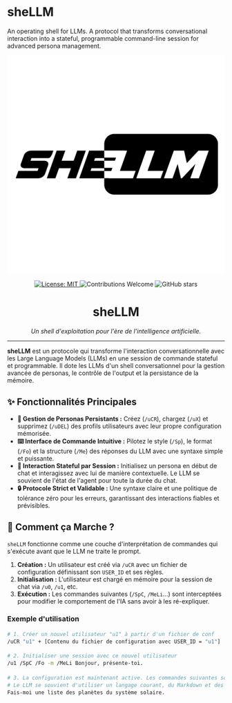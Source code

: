 # sheLLM
An operating shell for LLMs. A protocol that transforms conversational interaction into a stateful, programmable command-line session for advanced persona management.

<p align="center">
  <img src="./assets/sheLLM.png" alt="sheLLM Logo" width="700"/>
</p>

<p align="center">
  <a href="https://github.com/VOTRE-NOM/sheLLM/blob/main/LICENSE">
    <img src="https://img.shields.io/badge/License-MIT-white.svg" alt="License: MIT">
  </a>
  <img src="https://img.shields.io/badge/Contributions-Welcome-brightgreen.svg" alt="Contributions Welcome">
  <img src="https://img.shields.io/github/stars/Noenr/sheLLM?style=social" alt="GitHub stars">
</p>

<h1 align="center">sheLLM</h1>
<p align="center"><i>Un shell d'exploitation pour l'ère de l'intelligence artificielle.</i></p>

---

**sheLLM** est un protocole qui transforme l'interaction conversationnelle avec les Large Language Models (LLMs) en une session de commande stateful et programmable. Il dote les LLMs d'un shell conversationnel pour la gestion avancée de personas, le contrôle de l'output et la persistance de la mémoire.

## ✨ Fonctionnalités Principales

-   **🤖 Gestion de Personas Persistants :** Créez (`/uCR`), chargez (`/uX`) et supprimez (`/uDEL`) des profils utilisateurs avec leur propre configuration mémorisée.
-   **⌨️ Interface de Commande Intuitive :** Pilotez le style (`/Sp`), le format (`/Fo`) et la structure (`/Me`) des réponses du LLM avec une syntaxe simple et puissante.
-   **🧠 Interaction Stateful par Session :** Initialisez un persona en début de chat et interagissez avec lui de manière contextuelle. Le LLM se souvient de l'état de l'agent pour toute la durée du chat.
-   **🔒 Protocole Strict et Validable :** Une syntaxe claire et une politique de tolérance zéro pour les erreurs, garantissant des interactions fiables et prévisibles.

## 🚀 Comment ça Marche ?

`sheLLM` fonctionne comme une couche d'interprétation de commandes qui s'exécute avant que le LLM ne traite le prompt.

1.  **Création :** Un utilisateur est créé via `/uCR` avec un fichier de configuration définissant son `USER_ID` et ses règles.
2.  **Initialisation :** L'utilisateur est chargé en mémoire pour la session de chat via `/u0`, `/u1`, etc.
3.  **Exécution :** Les commandes suivantes (`/SpC`, `/MeLi`...) sont interceptées pour modifier le comportement de l'IA sans avoir à les ré-expliquer.

### Exemple d'utilisation

```bash
# 1. Créer un nouvel utilisateur "u1" à partir d'un fichier de conf
/uCR "u1" + [Contenu du fichier de configuration avec USER_ID = "u1"]

# 2. Initialiser une session avec ce nouvel utilisateur
/u1 /SpC /Fo -m /MeLi Bonjour, présente-toi.

# 3. La configuration est maintenant active. Les commandes suivantes sont plus courtes.
# Le LLM se souvient d'utiliser un langage courant, du Markdown et des listes.
Fais-moi une liste des planètes du système solaire.
